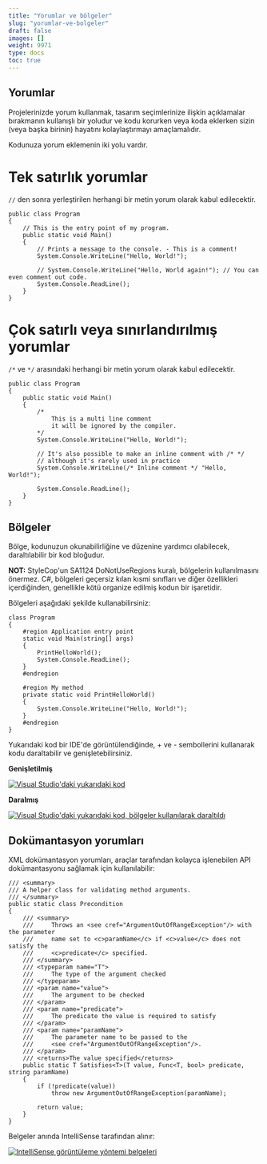 ```yaml
---
title: "Yorumlar ve bölgeler"
slug: "yorumlar-ve-bolgeler"
draft: false
images: []
weight: 9971
type: docs
toc: true
---
```


## Yorumlar
Projelerinizde yorum kullanmak, tasarım seçimlerinize ilişkin açıklamalar bırakmanın kullanışlı bir yoludur ve kodu korurken veya koda eklerken sizin (veya başka birinin) hayatını kolaylaştırmayı amaçlamalıdır.

Kodunuza yorum eklemenin iki yolu vardır.

# Tek satırlık yorumlar

`//` den sonra yerleştirilen herhangi bir metin yorum olarak kabul edilecektir.

    public class Program
    {
        // This is the entry point of my program.
        public static void Main()
        {
            // Prints a message to the console. - This is a comment!
            System.Console.WriteLine("Hello, World!"); 

            // System.Console.WriteLine("Hello, World again!"); // You can even comment out code.
            System.Console.ReadLine();
        }
    }

# Çok satırlı veya sınırlandırılmış yorumlar

`/*` ve `*/` arasındaki herhangi bir metin yorum olarak kabul edilecektir.

    public class Program
    {
        public static void Main()
        {
            /*
                This is a multi line comment
                it will be ignored by the compiler.
            */
            System.Console.WriteLine("Hello, World!");

            // It's also possible to make an inline comment with /* */
            // although it's rarely used in practice
            System.Console.WriteLine(/* Inline comment */ "Hello, World!");
      
            System.Console.ReadLine();
        }
    }

## Bölgeler
Bölge, kodunuzun okunabilirliğine ve düzenine yardımcı olabilecek, daraltılabilir bir kod bloğudur.

**NOT:** StyleCop'un SA1124 DoNotUseRegions kuralı, bölgelerin kullanılmasını önermez. C#, bölgeleri geçersiz kılan kısmi sınıfları ve diğer özellikleri içerdiğinden, genellikle kötü organize edilmiş kodun bir işaretidir.

Bölgeleri aşağıdaki şekilde kullanabilirsiniz:

    class Program
    {
        #region Application entry point
        static void Main(string[] args)
        {
            PrintHelloWorld();
            System.Console.ReadLine();
        }
        #endregion

        #region My method
        private static void PrintHelloWorld()
        {
            System.Console.WriteLine("Hello, World!");
        }
        #endregion
    }

Yukarıdaki kod bir IDE'de görüntülendiğinde, + ve - sembollerini kullanarak kodu daraltabilir ve genişletebilirsiniz.

**Genişletilmiş**

[![Visual Studio'daki yukarıdaki kod][1]][1]

**Daralmış**

[![Visual Studio'daki yukarıdaki kod, bölgeler kullanılarak daraltıldı][2]][2]


[1]: http://i.stack.imgur.com/zYxwK.png
[2]: http://i.stack.imgur.com/T4rl5.png

## Dokümantasyon yorumları
XML dokümantasyon yorumları, araçlar tarafından kolayca işlenebilen API dokümantasyonu sağlamak için kullanılabilir:

    /// <summary>
    /// A helper class for validating method arguments.
    /// </summary>
    public static class Precondition
    {
        /// <summary>
        ///     Throws an <see cref="ArgumentOutOfRangeException"/> with the parameter
        ///     name set to <c>paramName</c> if <c>value</c> does not satisfy the 
        ///     <c>predicate</c> specified.
        /// </summary>
        /// <typeparam name="T">
        ///     The type of the argument checked
        /// </typeparam>
        /// <param name="value">
        ///     The argument to be checked
        /// </param>
        /// <param name="predicate">
        ///     The predicate the value is required to satisfy
        /// </param>
        /// <param name="paramName">
        ///     The parameter name to be passed to the
        ///     <see cref="ArgumentOutOfRangeException"/>.
        /// </param>
        /// <returns>The value specified</returns>
        public static T Satisfies<T>(T value, Func<T, bool> predicate, string paramName)
        {
            if (!predicate(value))
                throw new ArgumentOutOfRangeException(paramName);

            return value;
        }
    }

Belgeler anında IntelliSense tarafından alınır:

[![IntelliSense görüntüleme yöntemi belgeleri][1]][1]


[1]: https://i.stack.imgur.com/cfvnh.png

